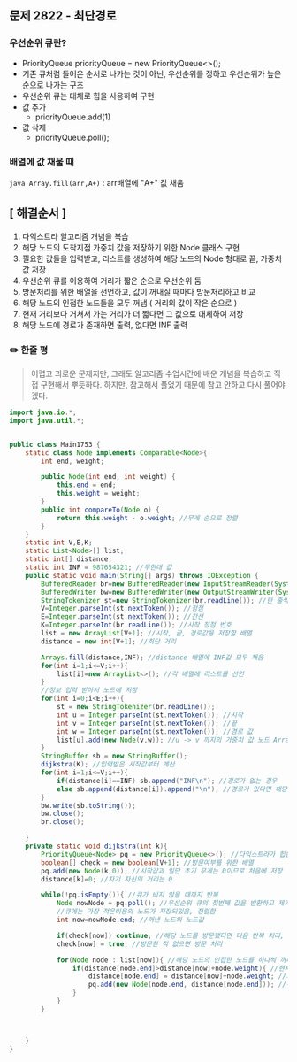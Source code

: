 ## 문제 2822 - 최단경로
### 우선순위 큐란?
- PriorityQueue<Integer> priorityQueue = new PriorityQueue<>();
- 기존 큐처럼 들어온 순서로 나가는 것이 아닌, 우선순위를 정하고 우선순위가 높은 순으로 나가는 구조 
- 우선순위 큐는 대체로 힙을 사용하여 구현 
- 값 추가
  - priorityQueue.add(1)
- 값 삭제 
  - priorityQueue.poll();
### 배열에 값 채울 때 
```java Array.fill(arr,A+)``` : arr배열에 "A+" 값 채움

## [ 해결순서 ]
1. 다익스트라 알고리즘 개념을 복습
2. 해당 노드의 도착지점 가중치 값을 저장하기 위한 Node 클래스 구현
3. 필요한 값들을 입력받고, 리스트를 생성하여 해당 노드의 Node 형태로 끝, 가중치 값 저장 
4. 우선순위 큐를 이용하여 거리가 짧은 순으로 우선순위 둠
5. 방문처리를 위한 배열을 선언하고, 값이 꺼내질 때마다 방문처리하고 비교
6. 해당 노드의 인접한 노드들을 모두 꺼냄 ( 거리의 값이 작은 순으로 ) 
7. 현재 거리보다 거쳐서 가는 거리가 더 짧다면 그 값으로 대체하여 저장
8. 해당 노드에 경로가 존재하면 출력, 없다면 INF 출력

### ✏️ 한줄 평

> 어렵고 괴로운 문제지만, 그래도 알고리즘 수업시간에 배운 개념을 복습하고 직접 구현해서 뿌듯하다. 하지만, 참고해서 풀었기 때문에 참고 안하고 다시 풀어야겠다.
```java
import java.io.*;
import java.util.*;


public class Main1753 {
    static class Node implements Comparable<Node>{
        int end, weight;

        public Node(int end, int weight) {
            this.end = end;
            this.weight = weight;
        }
        public int compareTo(Node o) {
            return this.weight - o.weight; //무게 순으로 정렬
        }
    }
    static int V,E,K;
    static List<Node>[] list;
    static int[] distance;
    static int INF = 987654321; //무한대 값
    public static void main(String[] args) throws IOException {
        BufferedReader br=new BufferedReader(new InputStreamReader(System.in));
        BufferedWriter bw=new BufferedWriter(new OutputStreamWriter(System.out));
        StringTokenizer st=new StringTokenizer(br.readLine()); //한 줄씩 끊음
        V=Integer.parseInt(st.nextToken()); //정점
        E=Integer.parseInt(st.nextToken()); //간선
        K=Integer.parseInt(br.readLine()); //시작 정점 번호
        list = new ArrayList[V+1]; //시작, 끝, 경로값을 저장할 배열
        distance = new int[V+1]; //최단 거리

        Arrays.fill(distance,INF); //distance 배열에 INF값 모두 채움
        for(int i=1;i<=V;i++){
            list[i]=new ArrayList<>(); //각 배열에 리스트를 선언
        }
        //정보 입력 받아서 노드에 저장
        for(int i=0;i<E;i++){
            st = new StringTokenizer(br.readLine());
            int u = Integer.parseInt(st.nextToken()); //시작
            int v = Integer.parseInt(st.nextToken()); //끝
            int w = Integer.parseInt(st.nextToken()); //경로 값
            list[u].add(new Node(v,w)); //u -> v 까지의 가중치 값 노드 Array에 저장
        }
        StringBuffer sb = new StringBuffer();
        dijkstra(K); //입력받은 시작값부터 계산
        for(int i=1;i<=V;i++){
            if(distance[i]==INF) sb.append("INF\n"); //경로가 없는 경우
            else sb.append(distance[i]).append("\n"); //경로가 있다면 해당 값 저장
        }
        bw.write(sb.toString());
        bw.close();
        br.close();

    }
    private static void dijkstra(int k){
        PriorityQueue<Node> pq = new PriorityQueue<>(); //다익스트라가 힙을 사용, 우선순위 큐도 힙 사용
        boolean[] check = new boolean[V+1]; //방문여부를 위한 배열
        pq.add(new Node(k,0)); //시작값과 일단 초기 무게는 0이므로 처음에 저장
        distance[k]=0; //자기 자신의 거리는 0

        while(!pq.isEmpty()){ //큐가 비지 않을 때까지 반복
            Node nowNode = pq.poll(); //우선순위 큐의 첫번째 값을 반환하고 제거, 비어있다면 null
            //큐에는 가장 적은비용의 노드가 저장되있음, 정렬함
            int now=nowNode.end; //꺼낸 노드의 노드값

            if(check[now]) continue; //해당 노드를 방문했다면 다음 반복 처리, 비교도 하지 않음
            check[now] = true; //방문한 적 없으면 방문 처리

            for(Node node : list[now]){ //해당 노드의 인접한 노드를 하나씩 꺼내서 비교
                if(distance[node.end]>distance[now]+node.weight){ //현재 가중치보다 거쳐갔을 때 가중치 값이 더 작으면
                    distance[node.end] = distance[now]+node.weight; //거쳐가는 가중치 값을 저장
                    pq.add(new Node(node.end, distance[node.end])); //큐에 그 위치와 가중치 값을 저장
                }
            }
        }



    }
}

```
